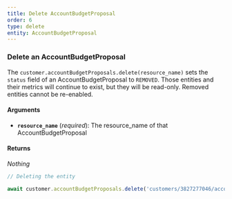 ```yaml
---
title: Delete AccountBudgetProposal
order: 6
type: delete
entity: AccountBudgetProposal
---
```


### Delete an AccountBudgetProposal

The `customer.accountBudgetProposals.delete(resource_name)` sets the `status` field of an AccountBudgetProposal to `REMOVED`. Those entities and their metrics will continue to exist, but they will be read-only. Removed entities cannot be re-enabled.

#### Arguments

- **`resource_name`** (_required_): The resource_name of that AccountBudgetProposal

#### Returns

_Nothing_

```javascript
// Deleting the entity

await customer.accountBudgetProposals.delete('customers/3827277046/accountBudgetProposals/265265547')
```
